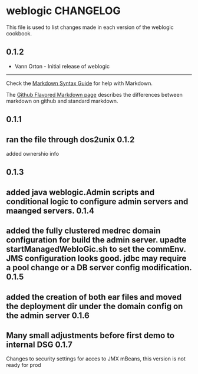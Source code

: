 weblogic CHANGELOG
==================

This file is used to list changes made in each version of the weblogic cookbook.

0.1.2
-----
- Vann Orton - Initial release of weblogic

- - -
Check the [Markdown Syntax Guide](http://daringfireball.net/projects/markdown/syntax) for help with Markdown.

The [Github Flavored Markdown page](http://github.github.com/github-flavored-markdown/) describes the differences between markdown on github and standard markdown.

0.1.1
-----
ran the file through dos2unix
0.1.2
-----
added ownershio info

0.1.3
------
added java weblogic.Admin scripts and conditional logic to configure admin servers and maanged servers.
0.1.4
------
added the fully clustered medrec domain configuration for build the admin server. upadte startManagedWebloGic.sh to set the commEnv.  JMS configuration looks good. jdbc may require a pool change or a DB server config modification.
0.1.5
-----
added the creation of both ear files and moved the deployment dir under the domain config on the admin server
0.1.6
-----
Many small adjustments before first demo to internal DSG
0.1.7
-----
Changes to security settings for acces to JMX mBeans, this version is not ready for prod
